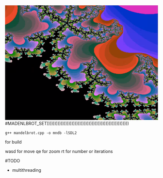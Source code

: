 ![Alt text](./preview.png)
#MADENLBROT_SET)))))))))))))))))))))))))))))))))))))))))))))))))))))
```
g++ mandelbrot.cpp -o mndb -lSDL2
```
for build

wasd for move
qe for zoom
rt for number or iterations

#TODO

- multithreading